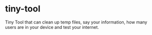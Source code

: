 # tiny-tool
Tiny Tool that can clean up temp files, say your information, how many users are in your device and test your internet.
